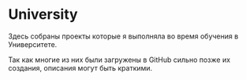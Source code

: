 # University
Здесь собраны проекты которые я выполняла во время обучения в Университете.

Так как многие из них были загружены в GitHub сильно позже их создания, описания могут быть краткими. 
